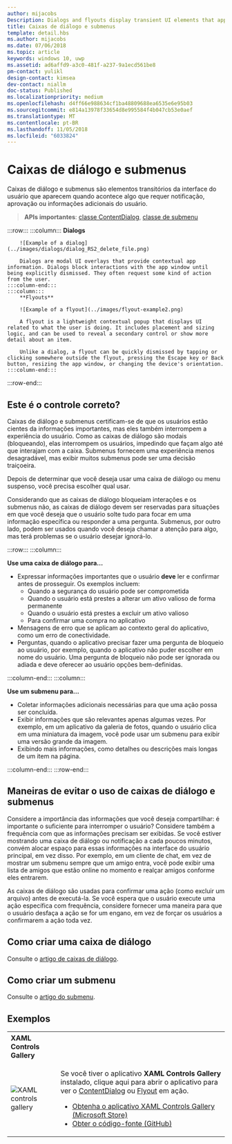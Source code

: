 ```yaml
---
author: mijacobs
Description: Dialogs and flyouts display transient UI elements that appear when the user requests them or when something happens that requires notification or approval.
title: Caixas de diálogo e submenus
template: detail.hbs
ms.author: mijacobs
ms.date: 07/06/2018
ms.topic: article
keywords: windows 10, uwp
ms.assetid: ad6affd9-a3c0-481f-a237-9a1ecd561be8
pm-contact: yulikl
design-contact: kimsea
dev-contact: niallm
doc-status: Published
ms.localizationpriority: medium
ms.openlocfilehash: d4ff66e988634cf1ba48809688ea6535e6e95b03
ms.sourcegitcommit: e814a13978f33654d8e995584f4b047cb53e0aef
ms.translationtype: MT
ms.contentlocale: pt-BR
ms.lasthandoff: 11/05/2018
ms.locfileid: "6033824"
---
```

# <a name="dialogs-and-flyouts"></a>Caixas de diálogo e submenus



Caixas de diálogo e submenus são elementos transitórios da interface do usuário que aparecem quando acontece algo que requer notificação, aprovação ou informações adicionais do usuário.

> **APIs importantes**: [classe ContentDialog](/uwp/api/Windows.UI.Xaml.Controls.ContentDialog), [classe de submenu](/uwp/api/Windows.UI.Xaml.Controls.Flyout)


:::row:::
    :::column:::
        **Dialogs**
        
        ![Example of a dialog](../images/dialogs/dialog_RS2_delete_file.png)

        Dialogs are modal UI overlays that provide contextual app information. Dialogs block interactions with the app window until being explicitly dismissed. They often request some kind of action from the user.
    :::column-end:::
    :::column::: 
        **Flyouts**

        ![Example of a flyout](../images/flyout-example2.png)

        A flyout is a lightweight contextual popup that displays UI related to what the user is doing. It includes placement and sizing logic, and can be used to reveal a secondary control or show more detail about an item.

        Unlike a dialog, a flyout can be quickly dismissed by tapping or clicking somewhere outside the flyout, pressing the Escape key or Back button, resizing the app window, or changing the device's orientation.
    :::column-end:::
:::row-end:::


## <a name="is-this-the-right-control"></a>Este é o controle correto?

Caixas de diálogo e submenus certificam-se de que os usuários estão cientes da informações importantes, mas eles também interrompem a experiência do usuário. Como as caixas de diálogo são modais (bloqueando), elas interrompem os usuários, impedindo que façam algo até que interajam com a caixa. Submenus fornecem uma experiência menos desagradável, mas exibir muitos submenus pode ser uma decisão traiçoeira.

Depois de determinar que você deseja usar uma caixa de diálogo ou menu suspenso, você precisa escolher qual usar.

Considerando que as caixas de diálogo bloqueiam interações e os submenus não, as caixas de diálogo devem ser reservadas para situações em que você deseja que o usuário solte tudo para focar em uma informação específica ou responder a uma pergunta. Submenus, por outro lado, podem ser usados quando você deseja chamar a atenção para algo, mas terá problemas se o usuário desejar ignorá-lo.

:::row:::
    :::column:::
   <p><b>Use uma caixa de diálogo para...</b> <br/>
<ul>
<li>Expressar informações importantes que o usuário <b>deve</b> ler e confirmar antes de prosseguir. Os exemplos incluem:
<ul>
  <li>Quando a segurança do usuário pode ser comprometida</li>
  <li>Quando o usuário está prestes a alterar um ativo valioso de forma permanente</li>
  <li>Quando o usuário está prestes a excluir um ativo valioso</li>
  <li>Para confirmar uma compra no aplicativo</li>
</ul>

</li>
<li>Mensagens de erro que se aplicam ao contexto geral do aplicativo, como um erro de conectividade.</li>
<li>Perguntas, quando o aplicativo precisar fazer uma pergunta de bloqueio ao usuário, por exemplo, quando o aplicativo não puder escolher em nome do usuário. Uma pergunta de bloqueio não pode ser ignorada ou adiada e deve oferecer ao usuário opções bem-definidas.</li>
</ul>
</p>
    :::column-end:::
    :::column:::
   <p><b>Use um submenu para...</b> <br/>
<ul>
<li>Coletar informações adicionais necessárias para que uma ação possa ser concluída.</li>
<li>Exibir informações que são relevantes apenas algumas vezes. Por exemplo, em um aplicativo da galeria de fotos, quando o usuário clica em uma miniatura da imagem, você pode usar um submenu para exibir uma versão grande da imagem.</li>
<li>Exibindo mais informações, como detalhes ou descrições mais longas de um item na página.</li>
</ul></p>
    :::column-end:::
:::row-end:::


## <a name="ways-to-avoid-using-dialogs-and-flyouts"></a>Maneiras de evitar o uso de caixas de diálogo e submenus

Considere a importância das informações que você deseja compartilhar: é importante o suficiente para interromper o usuário? Considere também a frequência com que as informações precisam ser exibidas. Se você estiver mostrando uma caixa de diálogo ou notificação a cada poucos minutos, convém alocar espaço para essas informações na interface do usuário principal, em vez disso. Por exemplo, em um cliente de chat, em vez de mostrar um submenu sempre que um amigo entra, você pode exibir uma lista de amigos que estão online no momento e realçar amigos conforme eles entrarem.

As caixas de diálogo são usadas para confirmar uma ação (como excluir um arquivo) antes de executá-la. Se você espera que o usuário execute uma ação específica com frequência, considere fornecer uma maneira para que o usuário desfaça a ação se for um engano, em vez de forçar os usuários a confirmarem a ação toda vez.

## <a name="how-to-create-a-dialog"></a>Como criar uma caixa de diálogo

Consulte o [artigo de caixas de diálogo](dialogs.md). 

## <a name="how-to-create-a-flyout"></a>Como criar um submenu

Consulte o [artigo do submenu](flyouts.md). 

## <a name="examples"></a>Exemplos

<table>
<th align="left">XAML Controls Gallery<th>
<tr>
<td><img src="../images/xaml-controls-gallery-sm.png" alt="XAML controls gallery"></img></td>
<td>
    <p>Se você tiver o aplicativo <strong style="font-weight: semi-bold">XAML Controls Gallery</strong> instalado, clique aqui para abrir o aplicativo para ver o <a href="xamlcontrolsgallery:/item/ContentDialog">ContentDialog</a> ou <a href="xamlcontrolsgallery:/item/Flyout">Flyout</a> em ação.</p>
    <ul>
    <li><a href="https://www.microsoft.com/store/productId/9MSVH128X2ZT">Obtenha o aplicativo XAML Controls Gallery (Microsoft Store)</a></li>
    <li><a href="https://github.com/Microsoft/Windows-universal-samples/tree/master/Samples/XamlUIBasics">Obter o código-fonte (GitHub)</a></li>
    </ul>
</td>
</tr>
</table>

